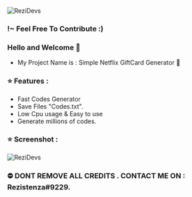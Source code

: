 ![ReziDevs](https://k.top4top.io/p_1699eqq5b1.png)
### !~ Feel Free To Contribute :)
### Hello and Welcome 👋

- My Project Name is : Simple Netflix GiftCard Generator 🧐

### ⭐️ Features :
- Fast Codes Generator
- Save Files "Codes.txt".
- Low Cpu usage & Easy to use
- Generate millions of codes.

### ⭐️ Screenshot :

![ReziDevs](https://a.top4top.io/p_1699k4dgg1.png)

### ⛔️ DONT REMOVE ALL CREDITS . CONTACT ME ON : Rezistenza#9229.
